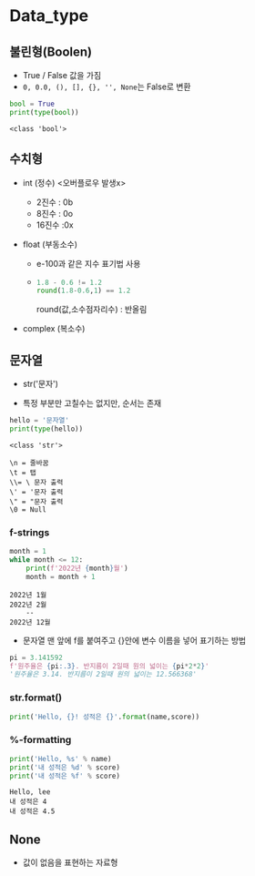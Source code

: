 # Data_type

## 불린형(Boolen)

- True / False 값을 가짐
- `0, 0.0, (), [], {}, '', None`는 False로 변환

```python
bool = True
print(type(bool))
```

`<class 'bool'>`

## 수치형

- int (정수) <오버플로우 발생x>

  - 2진수 : 0b
  - 8진수 : 0o
  - 16진수 :0x

- float (부동소수)

  - e-100과 같은 지수 표기법 사용

  - ```python
    1.8 - 0.6 != 1.2
    round(1.8-0.6,1) == 1.2
    ```

    round(값,소수점자리수) : 반올림

- complex (복소수)

  

## 문자열

- str('문자') 

- 특정 부분만 고칠수는 없지만, 순서는 존재

 ```python
 hello = '문자열'
 print(type(hello))
 ```

```
<class 'str'>
```

```
\n = 줄바꿈
\t = 탭
\\= \ 문자 출력
\' = '문자 출력
\" = "문자 출력
\0 = Null
```

### f-strings

```python
month = 1
while month <= 12:
    print(f'2022년 {month}월')
    month = month + 1
```

```
2022년 1월
2022년 2월
	--
2022년 12월
```

- 문자열 맨 앞에 f를 붙여주고 {}안에 변수 이름을 넣어 표기하는 방법

```python
pi = 3.141592
f'원주율은 {pi:.3}. 반지름이 2일때 원의 넓이는 {pi*2*2}'
'원주율은 3.14. 반지름이 2일때 원의 넓이는 12.566368'
```

### str.format()

```python
print('Hello, {}! 성적은 {}'.format(name,score))
```

### %-formatting

```python
print('Hello, %s' % name)
print('내 성적은 %d' % score)
print('내 성적은 %f' % score)
```

```
Hello, lee
내 성적은 4
내 성적은 4.5
```



## None

- 값이 없음을 표현하는 자료형
